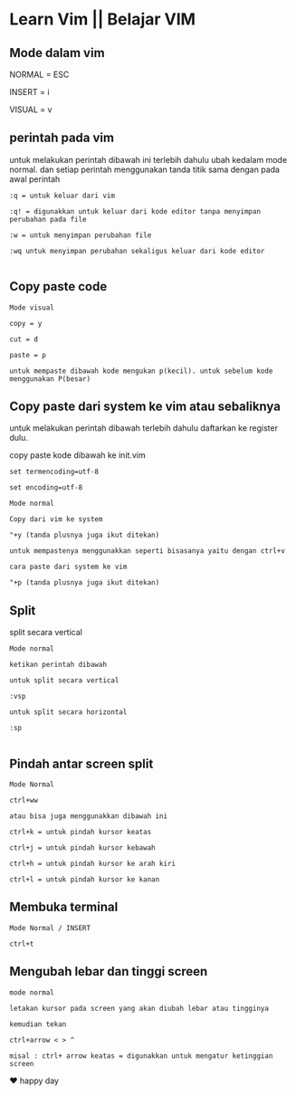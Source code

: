 # Learn Vim || Belajar VIM

## Mode dalam vim

NORMAL =    ESC 

INSERT = i

VISUAL = v


## perintah pada vim

untuk melakukan perintah dibawah ini terlebih dahulu ubah kedalam mode normal.
dan setiap perintah menggunakan tanda titik sama dengan pada awal perintah

```
:q = untuk keluar dari vim

:q! = digunakkan untuk keluar dari kode editor tanpa menyimpan perubahan pada file

:w = untuk menyimpan perubahan file

:wq untuk menyimpan perubahan sekaligus keluar dari kode editor


```

## Copy paste code

```
Mode visual

copy = y

cut = d

paste = p

untuk mempaste dibawah kode mengukan p(kecil). untuk sebelum kode menggunakan P(besar)
```

## Copy paste dari system ke vim atau sebaliknya

untuk melakukan perintah dibawah terlebih dahulu daftarkan ke register dulu.

copy paste kode dibawah ke init.vim

```
set termencoding=utf-8

set encoding=utf-8
```

```
Mode normal

Copy dari vim ke system

"+y (tanda plusnya juga ikut ditekan)

untuk mempastenya menggunakkan seperti bisasanya yaitu dengan ctrl+v

cara paste dari system ke vim

"+p (tanda plusnya juga ikut ditekan)

```

## Split

split secara vertical

```
Mode normal

ketikan perintah dibawah

untuk split secara vertical

:vsp

untuk split secara horizontal

:sp


```

## Pindah antar screen split

```
Mode Normal

ctrl+ww

atau bisa juga menggunakkan dibawah ini

ctrl+k = untuk pindah kursor keatas

ctrl+j = untuk pindah kursor kebawah

ctrl+h = untuk pindah kursor ke arah kiri

ctrl+l = untuk pindah kursor ke kanan
```

## Membuka terminal

```
Mode Normal / INSERT 

ctrl+t
```

## Mengubah lebar dan tinggi screen

```
mode normal

letakan kursor pada screen yang akan diubah lebar atau tingginya

kemudian tekan 

ctrl+arrow < > ^ 

misal : ctrl+ arrow keatas = digunakkan untuk mengatur ketinggian screen
```




❤ happy day
